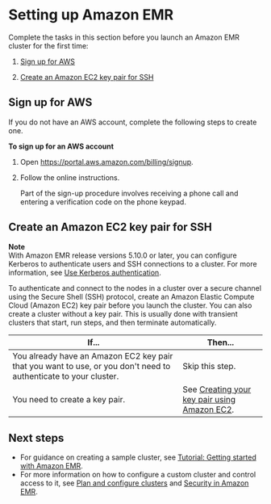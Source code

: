 # Setting up Amazon EMR<a name="emr-setting-up"></a>

Complete the tasks in this section before you launch an Amazon EMR cluster for the first time:

1. [Sign up for AWS](#emr-setting-up-signup)

1. [Create an Amazon EC2 key pair for SSH](#emr-setting-up-key-pair)

## Sign up for AWS<a name="emr-setting-up-signup"></a>

If you do not have an AWS account, complete the following steps to create one\.

**To sign up for an AWS account**

1. Open [https://portal\.aws\.amazon\.com/billing/signup](https://portal.aws.amazon.com/billing/signup)\.

1. Follow the online instructions\.

   Part of the sign\-up procedure involves receiving a phone call and entering a verification code on the phone keypad\.

## Create an Amazon EC2 key pair for SSH<a name="emr-setting-up-key-pair"></a>

**Note**  
With Amazon EMR release versions 5\.10\.0 or later, you can configure Kerberos to authenticate users and SSH connections to a cluster\. For more information, see [Use Kerberos authentication](emr-kerberos.md)\.

To authenticate and connect to the nodes in a cluster over a secure channel using the Secure Shell \(SSH\) protocol, create an Amazon Elastic Compute Cloud \(Amazon EC2\) key pair before you launch the cluster\. You can also create a cluster without a key pair\. This is usually done with transient clusters that start, run steps, and then terminate automatically\.


| If\.\.\. | Then\.\.\. | 
| --- | --- | 
|  You already have an Amazon EC2 key pair that you want to use, or you don't need to authenticate to your cluster\.  | Skip this step\. | 
| You need to create a key pair\. | See [Creating your key pair using Amazon EC2](https://docs.aws.amazon.com/AWSEC2/latest/UserGuide/ec2-key-pairs.html#having-ec2-create-your-key-pair)\. | 

## Next steps<a name="emr-setting-up-next-steps"></a>
+ For guidance on creating a sample cluster, see [Tutorial: Getting started with Amazon EMR](emr-gs.md)\.
+ For more information on how to configure a custom cluster and control access to it, see [Plan and configure clusters](emr-plan.md) and [Security in Amazon EMR](emr-security.md)\.